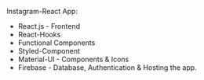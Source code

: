 Instagram-React App:

* React.js - Frontend
* React-Hooks
* Functional Components
* Styled-Component
* Material-UI - Components & Icons
* Firebase - Database, Authentication & Hosting the app.

